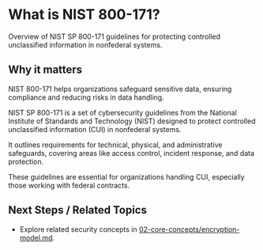 # What is NIST 800-171?

Overview of NIST SP 800-171 guidelines for protecting controlled unclassified information in nonfederal systems.


## Why it matters
NIST 800-171 helps organizations safeguard sensitive data, ensuring compliance and reducing risks in data handling.

NIST SP 800-171 is a set of cybersecurity guidelines from the National Institute of Standards and Technology (NIST) designed to protect controlled unclassified information (CUI) in nonfederal systems.

It outlines requirements for technical, physical, and administrative safeguards, covering areas like access control, incident response, and data protection.

These guidelines are essential for organizations handling CUI, especially those working with federal contracts.

## Next Steps / Related Topics
- Explore related security concepts in [02-core-concepts/encryption-model.md](/02-core-concepts/encryption-model).
